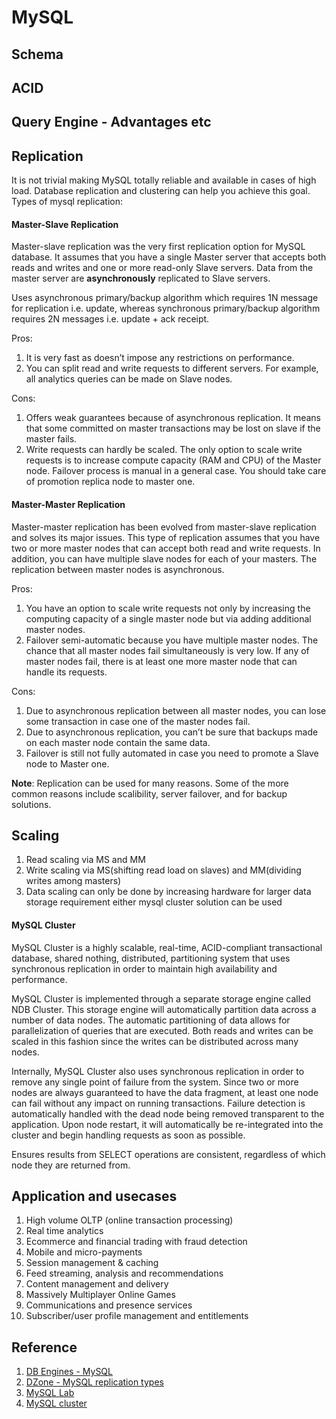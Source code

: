 # MySQL
## Schema

## ACID

## Query Engine - Advantages etc

## Replication
It is not trivial making MySQL totally reliable and available in cases of high load. Database replication and clustering can help you achieve this goal. Types of mysql replication:
#### Master-Slave Replication
Master-slave replication was the very first replication option for MySQL database. It assumes that you have a single Master server that accepts both reads and writes and one or more read-only Slave servers. Data from the master server are **asynchronously** replicated to Slave servers.

Uses asynchronous primary/backup algorithm which requires 1N message for replication i.e. update, whereas synchronous primary/backup algorithm requires 2N messages i.e. update + ack receipt.

Pros: 
1. It is very fast as doesn’t impose any restrictions on performance.
2. You can split read and write requests to different servers. For example, all analytics queries can be made on Slave nodes.

Cons:
1. Offers weak guarantees because of asynchronous replication. It means that some committed on master transactions may be lost on slave if the master fails.
2. Write requests can hardly be scaled. The only option to scale write requests is to increase compute capacity (RAM and CPU) of the Master node.
Failover process is manual in a general case. You should take care of promotion replica node to master one.

#### Master-Master Replication
Master-master replication has been evolved from master-slave replication and solves its major issues. This type of replication assumes that you have two or more master nodes that can accept both read and write requests. In addition, you can have multiple slave nodes for each of your masters. The replication between master nodes is asynchronous.

Pros:
1. You have an option to scale write requests not only by increasing the computing capacity of a single master node but via adding additional master nodes.
2. Failover semi-automatic because you have multiple master nodes. The chance that all master nodes fail simultaneously is very low. If any of master nodes fail, there is at least one more master node that can handle its requests.

Cons:
1. Due to asynchronous replication between all master nodes, you can lose some transaction in case one of the master nodes fail.
2. Due to asynchronous replication, you can’t be sure that backups made on each master node contain the same data.
3. Failover is still not fully automated in case you need to promote a Slave node to Master one.

**Note**: Replication can be used for many reasons. Some of the more common reasons include scalibility, server failover, and for backup solutions.

## Scaling
1. Read scaling via MS and MM
2. Write scaling via MS(shifting read load on slaves) and MM(dividing writes among masters)
3. Data scaling can only be done by increasing hardware for larger data storage requirement either mysql cluster solution can be used
 
#### MySQL Cluster
MySQL Cluster is a highly scalable, real-time, ACID-compliant transactional database, shared nothing, distributed, partitioning system that uses synchronous replication in order to maintain high availability and performance.

MySQL Cluster is implemented through a separate storage engine called NDB Cluster. This storage engine will automatically partition data across a number of data nodes. The automatic partitioning of data allows for parallelization of queries that are executed. Both reads and writes can be scaled in this fashion since the writes can be distributed across many nodes.

Internally, MySQL Cluster also uses synchronous replication in order to remove any single point of failure from the system. Since two or more nodes are always guaranteed to have the data fragment, at least one node can fail without any impact on running transactions. Failure detection is automatically handled with the dead node being removed transparent to the application. Upon node restart, it will automatically be re-integrated into the cluster and begin handling requests as soon as possible.

Ensures results from SELECT operations are consistent, regardless of which node they are returned from.

## Application and usecases
1. High volume OLTP (online transaction processing)
2. Real time analytics
3. Ecommerce and financial trading with fraud detection
4. Mobile and micro-payments
5. Session management & caching
6. Feed streaming, analysis and recommendations
7. Content management and delivery
8. Massively Multiplayer Online Games
9. Communications and presence services
10. Subscriber/user profile management and entitlements

## Reference
1. [DB Engines - MySQL](https://db-engines.com/en/system/MySQL)
2. [DZone - MySQL replication types](https://dzone.com/articles/pros-and-cons-of-mysql-replication-types)
3. [MySQL Lab](http://www.mysqlab.net/knowledge/kb/detail/topic/cluster/id/5184)
4. [MySQL cluster](https://www.w3resource.com/mysql/mysql-cluster-overview.php)

